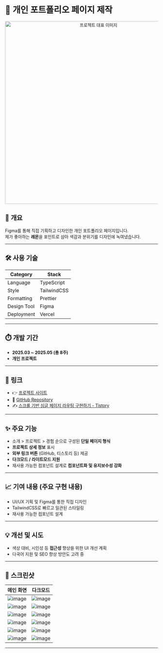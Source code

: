 # 📒 개인 포트폴리오 페이지 제작

<p align="center">
  <img src="https://github.com/user-attachments/assets/a033f1e7-1231-449d-83aa-a4dd7048a665" alt="프로젝트 대표 이미지" width="600"/>
</p>

## 📌 개요

Figma를 통해 직접 기획하고 디자인한 개인 포트폴리오 페이지입니다.  
제가 좋아하는 **레몬**을 포인트로 삼아 색감과 분위기를 디자인에 녹여냈습니다.

---

## 🛠️ 사용 기술

| Category     | Stack                               |
|--------------|--------------------------------------|
| Language     | TypeScript                          |
| Style        | TailwindCSS                         |
| Formatting   | Prettier                            |
| Design Tool  | Figma                               |
| Deployment   | Vercel     |

---

## ⏱️ 개발 기간

- **2025.03 ~ 2025.05 (총 8주)**
- **개인 프로젝트**

---

## 🔗 링크

- 👉 [프로젝트 사이트](https://yuwon-portfolio.vercel.app/)
- 📂 [GitHub Repository](https://github.com/xuuwon/portfolio.git)
- ✍️ [스크롤 기반 싱글 페이지 라우팅 구현하기 - Tistory](https://xuwon.tistory.com/54)

---

## ✨ 주요 기능

- 소개 > 프로젝트 > 경험 순으로 구성된 **단일 페이지 형식**
- **프로젝트 상세 정보** 표시
- **외부 링크 버튼** (GitHub, 티스토리 등) 제공
- **다크모드 / 라이트모드 지원**
- 재사용 가능한 컴포넌트 설계로 **컴포넌트화 및 유지보수성 강화**

---

## 📈 기여 내용 (주요 구현 내용)

- UI/UX 기획 및 Figma를 통한 직접 디자인
- TailwindCSS로 빠르고 일관된 스타일링
- 재사용 가능한 컴포넌트 설계

---

## 💡 개선 및 시도

- 색상 대비, 시인성 등 **접근성** 향상을 위한 UI 개선 계획
- 다국어 지원 및 SEO 향상 방안도 고려 중

---

## 📸 스크린샷

| 메인 화면 | 다크모드 |
|-----------|----------|
| ![image](https://github.com/user-attachments/assets/4255e95f-2770-44e7-93ad-c54f6bb7a54c) | ![image](https://github.com/user-attachments/assets/61090dca-2ca0-4dd4-ab41-5301d528421a) |
| ![image](https://github.com/user-attachments/assets/3816acc1-29a5-4a5b-993d-60e7edfa2b6b) | ![image](https://github.com/user-attachments/assets/3c77d99e-b6e9-436c-be0b-aa1ebd028924) |
| ![image](https://github.com/user-attachments/assets/ddb83f73-34b2-454e-bf23-6225dcb082b0) | ![image](https://github.com/user-attachments/assets/f39ae6fb-32cf-4023-be3f-7f8b0c489486) |
| ![image](https://github.com/user-attachments/assets/5e74e212-b94a-4114-917a-5598195ab848) | ![image](https://github.com/user-attachments/assets/9581d6ce-e24e-48b8-a5e7-64738549537e) |
| ![image](https://github.com/user-attachments/assets/9aab9287-b877-4ba3-8a53-c8b67967863d) | ![image](https://github.com/user-attachments/assets/3f731af0-f420-4e7b-b47b-08e5637b6269) |
| ![image](https://github.com/user-attachments/assets/73ad639a-b58b-478f-8e90-7c8b5d3cc511) | ![image](https://github.com/user-attachments/assets/5ccbb818-f504-4da3-894b-401f41ad0716) |


---

